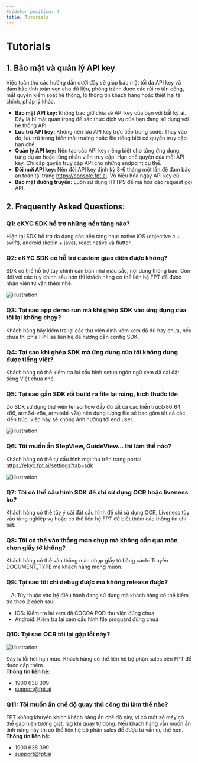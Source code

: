 ```yaml
---
#sidebar_position: 4
title: Tutorials
---
```

# Tutorials
## 1. Bảo mật và quản lý API key

Việc tuân thủ các hướng dẫn dưới đây sẽ giúp bảo mật tối đa API key và đảm bảo tính toàn vẹn cho dữ liệu, phòng tránh được các rủi ro tấn công, mất quyền kiểm soát hệ thống, lộ thông tin khách hàng hoặc thiệt hại tài chính, pháp lý khác.

- **Bảo mật API key:** Không bao giờ chia sẻ API key của bạn với bất kỳ ai. Đây là bí mật quan trọng để xác thực dịch vụ của bạn đang sử dụng với hệ thống API.
- **Lưu trữ API key:** Không nên lưu API key trực tiếp trong code. Thay vào đó, lưu trữ trong biến môi trường hoặc file riêng biệt có quyền truy cập hạn chế.
- **Quản lý API key:** Nên tạo các API key riêng biệt cho từng ứng dụng, từng dự án hoặc từng nhân viên truy cập. Hạn chế quyền của mỗi API key. Chỉ cấp quyền truy cập API cho những endpoint cụ thể.
- **Đổi mới API key:** Nên đổi API key định kỳ 3-6 tháng một lần để đảm bảo an toàn tại trang https://console.fpt.ai. Vô hiệu hóa ngay API key cũ.
- **Bảo mật đường truyền:** Luôn sử dụng HTTPS để mã hóa các request gọi API.

## 2. Frequently Asked Questions:
### **Q1: eKYC SDK hỗ trợ những nền tảng nào?**  
Hiện tại SDK hỗ trợ đa dạng các nền tảng như: native iOS (objective c + swift), android (kotlin + java), react native và flutter.  
### **Q2: eKYC SDK có hỗ trợ custom giao diện được không?**   
SDK có thể hỗ trợ tùy chỉnh căn bản như màu sắc, nội dung thông báo. Còn đối với các tùy chỉnh sâu hơn thì khách hàng có thể liên hệ FPT để được nhân viên tư vấn thêm nhé. 

<div style={{textAlign: 'center'}}>
    <img src="/ekyc picture/FAQ1.png" alt="illustration"/>
</div>

### **Q3: Tại sao app demo run mà khi ghép SDK vào ứng dụng của tôi lại không chạy?**  
Khách hàng hãy kiểm tra lại các thư viện đính kèm xem đã đủ hay chưa, nếu chưa thì phía FPT sẽ liên hệ để hướng dẫn config SDK. 
### **Q4: Tại sao khi ghép SDK mà ứng dụng của tôi không dùng được tiếng việt?**  
Khách hàng có thể kiểm tra lại cấu hình setup ngôn ngữ xem đã cài đặt tiếng Việt chưa nhé. 
### **Q5: Tại sao gắn SDK rồi build ra file lại nặng, kích thước lớn**  
Do SDK sử dụng thư viện tensorflow đầy đủ tất cả các kiến trúc(x86_64, x86, arm64-v8a, armeabi-v7a) nên dung lượng file sẽ bao gồm tất cả các kiến trúc, việc này sẽ không ảnh hưởng tới end user. 

<div style={{textAlign: 'center'}}>
    <img src="/ekyc picture/FAQ2.png" alt="illustration"/>
</div> 

### **Q6: Tôi muốn ẩn StepView, GuideView... thì làm thế nào?**  
Khách hàng có thể tự cấu hình mọi thứ trên trang portal https://ekyc.fpt.ai/settings?tab=sdk  

<div style={{textAlign: 'center'}}>
    <img src="/ekyc picture/FAQ3.png" alt="illustration"/>
</div>

### **Q7: Tôi có thể cấu hình SDK để chỉ sử dụng OCR hoặc liveness ko?** 
Khách hàng có thể tùy ý cài đặt cấu hình để chỉ sử dụng OCR, Liveness tùy vào từng nghiệp vụ hoặc có thể liên hệ FPT để biết thêm các thông tin chi tiết. 
### **Q8: Tôi có thể vào thẳng màn chụp mà không cần qua màn chọn giấy tờ không?** 
Khách hàng có thể vào thẳng màn chụp giấy tờ bằng cách: Truyền DOCUMENT_TYPE mà khách hàng mong muốn. 
### **Q9: Tại sao tôi chỉ debug được mà không release được?** 
    A: Tùy thuộc vào hệ điều hành đang sử dụng mà khách hàng có thể kiểm tra theo 2 cách sau:  <br/>
- IOS: Kiểm tra lại xem đã COCOA POD thư viện đúng chưa <br/>
- Android: Kiểm tra lại xem cấu hình file proguard đúng chưa 

### **Q10: Tại sao OCR tôi lại gặp lỗi này?** 

<div style={{textAlign: 'center'}}>
    <img src="/ekyc picture/FAQ4.jpg" alt="illustration"/>
</div>

Đây là lỗi hết hạn mức. Khách hàng có thể liên hệ bộ phận sales bên FPT để được cấp thêm. <br/>
**Thông tin liên hệ:** 
- 1900 638 399 
- support@fpt.ai 

### **Q11: Tôi muốn ẩn chế độ quay thủ công thì làm thế nào?** 
FPT không khuyến khích khách hàng ẩn chế độ này, vì có một số máy có thể gặp hiện tượng giật, lag khi quay tự động. Nếu khách hàng vẫn muốn ẩn tính năng này thì có thể liên hệ bộ phận sales để được tư vấn cụ thể hơn.
**Thông tin liên hệ:** 
- 1900 638 399 
- support@fpt.ai 
